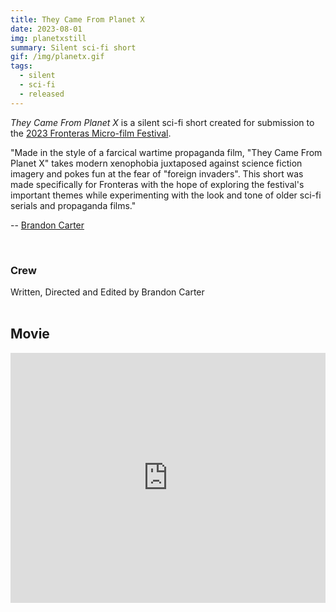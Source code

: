 ```yaml
---
title: They Came From Planet X
date: 2023-08-01
img: planetxstill
summary: Silent sci-fi short
gif: /img/planetx.gif
tags:
  - silent
  - sci-fi
  - released
---
```


_They Came From Planet X_ is a silent sci-fi short created for submission to the [2023 Fronteras Micro-film Festival](https://fronterasmicrofilm.com).

"Made in the style of a farcical wartime propaganda film, "They Came From Planet X" takes modern xenophobia juxtaposed against science fiction imagery and pokes fun at the fear of "foreign invaders". This short was made specifically for Fronteras with the hope of exploring the festival's important themes while experimenting with the look and tone of older sci-fi serials and propaganda films."

-- [Brandon Carter](https://www.instagram.com/cartercinema)

</br>

### Crew

Written, Directed and Edited by Brandon Carter</br>
</br>

## Movie

<center><iframe width="100%" height="400vh" src="https://www.youtube.com/embed/sj78a7oQKQ0" title="YouTube video player" frameborder="0" allow="accelerometer; autoplay; clipboard-write; encrypted-media; gyroscope; picture-in-picture" allowfullscreen></iframe></center>
